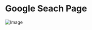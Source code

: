 # Google Seach Page

![Image](https://github.com/ahm3tozenir/googleseachpage/assets/101597537/92e35eab-8c51-453d-8cd6-bdf0e474340f)
